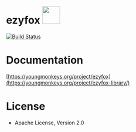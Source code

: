 # ezyfox <img src="https://github.com/youngmonkeys/ezyfox/blob/master/logo.png" width="48" height="48" />

[![Build Status](https://travis-ci.org/youngmonkeys/ezyfox.svg?branch=master)](https://travis-ci.org/youngmonkeys/ezyfox)

# Documentation

[https://youngmonkeys.org/project/ezyfox](https://youngmonkeys.org/project/ezyfox-library/)

# License

- Apache License, Version 2.0

